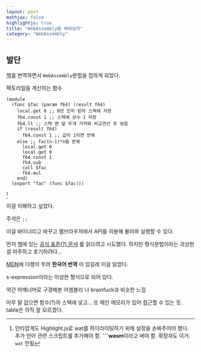 ```yaml
---
layout: post
mathjax: false
highlightjs: true
title: "WebAssembly를 배워보자"
category: "WebAssembly"
---
```



## 발단
[책][book]를 번역하면서 `WebAssembly`문법을 접하게 되었다.

펙토리얼을 계산하는 함수
```wasm
(module
  (func $fac (param f64) (result f64)
    local.get 0 ;; 0번 인자 받아 스텍에 저장
    f64.const 1 ;; 스텍에 상수 1 저장
    f64.lt ;; 스텍 맨 앞 두개 가져와 비교연산 후 넣음
    if (result f64)
      f64.const 1 ;; 값이 1이면 반복
    else ;; fac(n-1)*n을 반복
      local.get 0
      local.get 0
      f64.const 1
      f64.sub
      call $fac
      f64.mul
    end)
  (export "fac" (func $fac)))
  ```
[^1]

이걸 이해하고 싶었다.


주석은 `;;`

이걸 바이너리고 바꾸고 웹브라우저에서 API를 이용해 불러와 실행할 수 있다.

먼저 [책][book]에 있는 [공식 표준(?) 문서](https://webassembly.github.io/spec/core/index.html) 를 읽으려고 시도했다. 하지만 형식문법이라는 괴상한 걸 마주하고 포기하려다...


[MDN](https://developer.mozilla.org/ko/docs/WebAssembly/Understanding_the_text_format#see_also)에 다행이 무려 **한국어 번역** 이 있길레 이걸 읽었다.

s-expression이라는 이상한 형식으로 되어 있다.

약간 어깨너머로 구경해본 어셈블리 나 brainfuck과 비슷한 느낌

아무 말 없으면 함수(?)의 스텍에 넣고...
또 메인 메모리가 있어 접근할 수 있는 듯. table은 아직 잘 모르겠다.


[^1]: 안타깝게도  Highlight.js로 wat를 하이라이팅하기 위해 설정을 손봐주어야 했다. 추가 언어 관련 스크립트를 추가해야 함. **\`\`\`wasm**이라고 써야 함. 확장자도 이거. `wat` 안됨

[book]: https://esctabcapslock.github.io/rustwasmbook-ko

